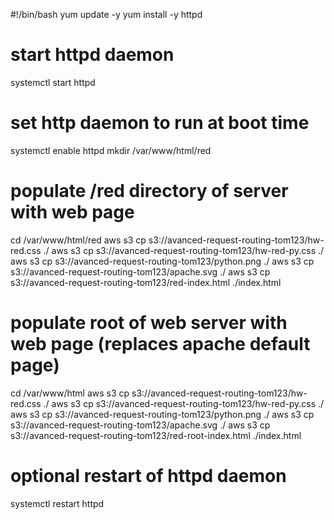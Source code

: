 #!/bin/bash
yum update -y
yum install -y httpd
# start httpd daemon
systemctl start httpd
# set http daemon to run at boot time
systemctl enable httpd
mkdir /var/www/html/red
# populate /red directory of server with web page
cd /var/www/html/red
aws s3 cp s3://avanced-request-routing-tom123/hw-red.css ./
aws s3 cp s3://avanced-request-routing-tom123/hw-red-py.css ./
aws s3 cp s3://avanced-request-routing-tom123/python.png ./
aws s3 cp s3://avanced-request-routing-tom123/apache.svg ./
aws s3 cp s3://avanced-request-routing-tom123/red-index.html ./index.html
# populate root of web server with web page (replaces apache default page)
cd /var/www/html
aws s3 cp s3://avanced-request-routing-tom123/hw-red.css ./
aws s3 cp s3://avanced-request-routing-tom123/hw-red-py.css ./
aws s3 cp s3://avanced-request-routing-tom123/python.png ./
aws s3 cp s3://avanced-request-routing-tom123/apache.svg ./
aws s3 cp s3://avanced-request-routing-tom123/red-root-index.html ./index.html
# optional restart of httpd daemon
systemctl restart httpd


